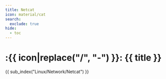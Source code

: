 ```yaml
---
title: Netcat
icon: material/cat
search:
  exclude: true
hide:
  - toc
---
```


# :{{ icon|replace("/", "-") }}: {{ title }}

{{ sub_index("Linux/Network/Netcat") }}
